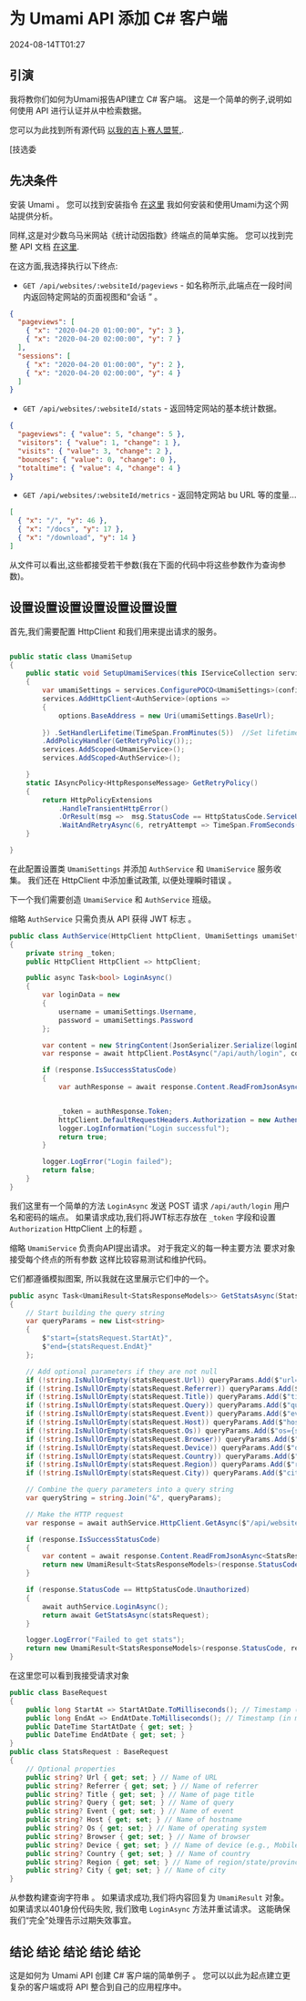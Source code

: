 # 为 Umami API 添加 C# 客户端

<!--category-- ASP.NET, Umami -->
<datetime class="hidden">2024-08-14TT01:27</datetime>

## 引演

我将教你们如何为Umami报告API建立 C# 客户端。 这是一个简单的例子,说明如何使用 API 进行认证并从中检索数据。

您可以为此找到所有源代码 [以我的吉卜赛人盟誓,](https://github.com/scottgal/mostlylucidweb/tree/main/Mostlylucid/Umami).

[技选委

## 先决条件

安装 Umami 。 您可以找到安装指令 [在这里](https://www.mostlylucid.net/blog/usingumamiforlocalanalytics) 我如何安装和使用Umami为这个网站提供分析。

同样,这是对少数乌马米网站《统计动因指数》终端点的简单实施。 您可以找到完整 API 文档 [在这里](https://umami.is/docs/api/website-stats).

在这方面,我选择执行以下终点:

- `GET /api/websites/:websiteId/pageviews` - 如名称所示,此端点在一段时间内返回特定网站的页面视图和“会话 ” 。

```json
{
  "pageviews": [
    { "x": "2020-04-20 01:00:00", "y": 3 },
    { "x": "2020-04-20 02:00:00", "y": 7 }
  ],
  "sessions": [
    { "x": "2020-04-20 01:00:00", "y": 2 },
    { "x": "2020-04-20 02:00:00", "y": 4 }
  ]
}
```

- `GET /api/websites/:websiteId/stats` - 返回特定网站的基本统计数据。

```json
{
  "pageviews": { "value": 5, "change": 5 },
  "visitors": { "value": 1, "change": 1 },
  "visits": { "value": 3, "change": 2 },
  "bounces": { "value": 0, "change": 0 },
  "totaltime": { "value": 4, "change": 4 }
}
```

- `GET /api/websites/:websiteId/metrics` - 返回特定网站 bu URL 等的度量...

```json
[
  { "x": "/", "y": 46 },
  { "x": "/docs", "y": 17 },
  { "x": "/download", "y": 14 }
]
```

从文件可以看出,这些都接受若干参数(我在下面的代码中将这些参数作为查询参数)。

## 设置设置设置设置设置设置设置

首先,我们需要配置 HttpClient 和我们用来提出请求的服务。

```csharp

public static class UmamiSetup
{
    public static void SetupUmamiServices(this IServiceCollection services, IConfiguration config)
    {
        var umamiSettings = services.ConfigurePOCO<UmamiSettings>(config.GetSection(UmamiSettings.Section));
        services.AddHttpClient<AuthService>(options =>
        {
            options.BaseAddress = new Uri(umamiSettings.BaseUrl);
            
        }) .SetHandlerLifetime(TimeSpan.FromMinutes(5))  //Set lifetime to five minutes
        .AddPolicyHandler(GetRetryPolicy());;
        services.AddScoped<UmamiService>();
        services.AddScoped<AuthService>();

    }
    static IAsyncPolicy<HttpResponseMessage> GetRetryPolicy()
    {
        return HttpPolicyExtensions
            .HandleTransientHttpError()
            .OrResult(msg =>  msg.StatusCode == HttpStatusCode.ServiceUnavailable)
            .WaitAndRetryAsync(6, retryAttempt => TimeSpan.FromSeconds(Math.Pow(2, retryAttempt)));
    }

}
```

在此配置设置类 `UmamiSettings` 并添加 `AuthService` 和 `UmamiService` 服务收集。 我们还在 HttpClient 中添加重试政策, 以便处理瞬时错误 。

下一个我们需要创造 `UmamiService` 和 `AuthService` 班级。

缩略 `AuthService` 只需负责从 API 获得 JWT 标志 。

```csharp
public class AuthService(HttpClient httpClient, UmamiSettings umamiSettings, ILogger<AuthService> logger)
{
    private string _token;
    public HttpClient HttpClient => httpClient;

    public async Task<bool> LoginAsync()
    {
        var loginData = new
        {
            username = umamiSettings.Username,
            password = umamiSettings.Password
        };

        var content = new StringContent(JsonSerializer.Serialize(loginData), Encoding.UTF8, "application/json");
        var response = await httpClient.PostAsync("/api/auth/login", content);

        if (response.IsSuccessStatusCode)
        {
            var authResponse = await response.Content.ReadFromJsonAsync<AuthResponse>();


            _token = authResponse.Token;
            httpClient.DefaultRequestHeaders.Authorization = new AuthenticationHeaderValue("Bearer", _token);
            logger.LogInformation("Login successful");
            return true;
        }

        logger.LogError("Login failed");
        return false;
    }
}
```

我们这里有一个简单的方法 `LoginAsync` 发送 POST 请求 `/api/auth/login` 用户名和密码的端点。 如果请求成功,我们将JWT标志存放在 `_token` 字段和设置 `Authorization` HttpClient 上的标题 。

缩略 `UmamiService` 负责向API提出请求。
对于我定义的每一种主要方法 要求对象接受每个终点的所有参数 这样比较容易测试和维护代码。

它们都遵循模拟图案, 所以我就在这里展示它们中的一个。

```csharp
public async Task<UmamiResult<StatsResponseModels>> GetStatsAsync(StatsRequest statsRequest)
{
    // Start building the query string
    var queryParams = new List<string>
    {
        $"start={statsRequest.StartAt}",
        $"end={statsRequest.EndAt}"
    };

    // Add optional parameters if they are not null
    if (!string.IsNullOrEmpty(statsRequest.Url)) queryParams.Add($"url={statsRequest.Url}");
    if (!string.IsNullOrEmpty(statsRequest.Referrer)) queryParams.Add($"referrer={statsRequest.Referrer}");
    if (!string.IsNullOrEmpty(statsRequest.Title)) queryParams.Add($"title={statsRequest.Title}");
    if (!string.IsNullOrEmpty(statsRequest.Query)) queryParams.Add($"query={statsRequest.Query}");
    if (!string.IsNullOrEmpty(statsRequest.Event)) queryParams.Add($"event={statsRequest.Event}");
    if (!string.IsNullOrEmpty(statsRequest.Host)) queryParams.Add($"host={statsRequest.Host}");
    if (!string.IsNullOrEmpty(statsRequest.Os)) queryParams.Add($"os={statsRequest.Os}");
    if (!string.IsNullOrEmpty(statsRequest.Browser)) queryParams.Add($"browser={statsRequest.Browser}");
    if (!string.IsNullOrEmpty(statsRequest.Device)) queryParams.Add($"device={statsRequest.Device}");
    if (!string.IsNullOrEmpty(statsRequest.Country)) queryParams.Add($"country={statsRequest.Country}");
    if (!string.IsNullOrEmpty(statsRequest.Region)) queryParams.Add($"region={statsRequest.Region}");
    if (!string.IsNullOrEmpty(statsRequest.City)) queryParams.Add($"city={statsRequest.City}");

    // Combine the query parameters into a query string
    var queryString = string.Join("&", queryParams);

    // Make the HTTP request
    var response = await authService.HttpClient.GetAsync($"/api/websites/{WebsiteId}/stats?{queryString}");

    if (response.IsSuccessStatusCode)
    {
        var content = await response.Content.ReadFromJsonAsync<StatsResponseModels>();
        return new UmamiResult<StatsResponseModels>(response.StatusCode, response.ReasonPhrase ?? "Success", content ?? new StatsResponseModels());
    }

    if (response.StatusCode == HttpStatusCode.Unauthorized)
    {
        await authService.LoginAsync();
        return await GetStatsAsync(statsRequest);
    }

    logger.LogError("Failed to get stats");
    return new UmamiResult<StatsResponseModels>(response.StatusCode, response.ReasonPhrase ?? "Failed to get stats", null);
}

```

在这里您可以看到我接受请求对象

```csharp
public class BaseRequest
{
    public long StartAt => StartAtDate.ToMilliseconds(); // Timestamp (in ms) of starting date
    public long EndAt => EndAtDate.ToMilliseconds(); // Timestamp (in ms) of end date
    public DateTime StartAtDate { get; set; }
    public DateTime EndAtDate { get; set; }
}
public class StatsRequest : BaseRequest
{
    // Optional properties
    public string? Url { get; set; } // Name of URL
    public string? Referrer { get; set; } // Name of referrer
    public string? Title { get; set; } // Name of page title
    public string? Query { get; set; } // Name of query
    public string? Event { get; set; } // Name of event
    public string? Host { get; set; } // Name of hostname
    public string? Os { get; set; } // Name of operating system
    public string? Browser { get; set; } // Name of browser
    public string? Device { get; set; } // Name of device (e.g., Mobile)
    public string? Country { get; set; } // Name of country
    public string? Region { get; set; } // Name of region/state/province
    public string? City { get; set; } // Name of city
}
```

从参数构建查询字符串 。 如果请求成功,我们将内容回复为 `UmamiResult` 对象。 如果请求以401身份代码失败, 我们致电 `LoginAsync` 方法并重试请求。 这能确保我们“完全”处理告示过期失效事宜。

## 结论 结论 结论 结论 结论

这是如何为 Umami API 创建 C# 客户端的简单例子 。 您可以以此为起点建立更复杂的客户端或将 API 整合到自己的应用程序中。